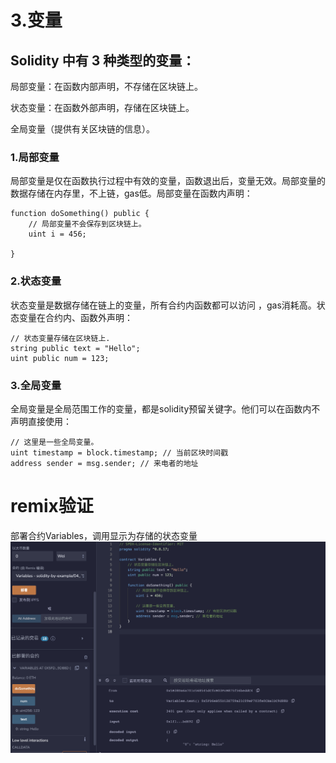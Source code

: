 # 3.变量
## Solidity 中有 3 种类型的变量：

局部变量：在函数内部声明，不存储在区块链上。

状态变量：在函数外部声明，存储在区块链上。

全局变量（提供有关区块链的信息）。

### 1.局部变量
局部变量是仅在函数执行过程中有效的变量，函数退出后，变量无效。局部变量的数据存储在内存里，不上链，gas低。局部变量在函数内声明：
```solidity
function doSomething() public {
    // 局部变量不会保存到区块链上。
    uint i = 456;

}
```
### 2.状态变量
状态变量是数据存储在链上的变量，所有合约内函数都可以访问 ，gas消耗高。状态变量在合约内、函数外声明：
```solidity
// 状态变量存储在区块链上.
string public text = "Hello";
uint public num = 123;
```
### 3.全局变量
全局变量是全局范围工作的变量，都是solidity预留关键字。他们可以在函数内不声明直接使用：
```solidity
// 这里是一些全局变量。
uint timestamp = block.timestamp; // 当前区块时间戳
address sender = msg.sender; // 来电者的地址
```
# remix验证
部署合约Variables，调用显示为存储的状态变量
![4-1.png](./img/4-1.png)
